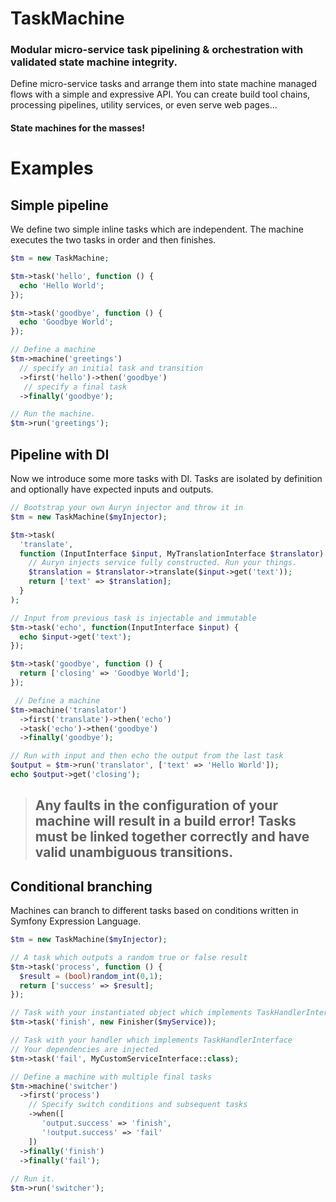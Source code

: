# TaskMachine
### Modular micro-service task pipelining & orchestration with validated state machine integrity.

Define micro-service tasks and arrange them into state machine managed flows with a simple and expressive API. You can create build tool chains, processing pipelines, utility services, or even serve web pages...

#### State machines for the masses!

# Examples
## Simple pipeline
We define two simple inline tasks which are independent. The machine executes the two tasks in order and then finishes.
```php
$tm = new TaskMachine;

$tm->task('hello', function () {
  echo 'Hello World';
});

$tm->task('goodbye', function () {
  echo 'Goodbye World';
});

// Define a machine
$tm->machine('greetings')
  // specify an initial task and transition
  ->first('hello')->then('goodbye')
   // specify a final task
  ->finally('goodbye');

// Run the machine.
$tm->run('greetings');
```

## Pipeline with DI
Now we introduce some more tasks with DI. Tasks are isolated by definition and optionally have expected inputs and outputs.
```php
// Bootstrap your own Auryn injector and throw it in
$tm = new TaskMachine($myInjector);

$tm->task(
  'translate',
  function (InputInterface $input, MyTranslationInterface $translator) {
    // Auryn injects service fully constructed. Run your things.
    $translation = $translator->translate($input->get('text'));
    return ['text' => $translation];
  }
);

// Input from previous task is injectable and immutable
$tm->task('echo', function(InputInterface $input) {
  echo $input->get('text');
});

$tm->task('goodbye', function () {
  return ['closing' => 'Goodbye World'];
});

 // Define a machine
$tm->machine('translator')
  ->first('translate')->then('echo')
  ->task('echo')->then('goodbye')
  ->finally('goodbye');

// Run with input and then echo the output from the last task
$output = $tm->run('translator', ['text' => 'Hello World']);
echo $output->get('closing');
```

>## Any faults in the configuration of your machine will result in a build error! Tasks must be linked together correctly and have valid unambiguous transitions.

## Conditional branching
Machines can branch to different tasks based on conditions written in Symfony Expression Language.
```php
$tm = new TaskMachine($myInjector);

// A task which outputs a random true or false result
$tm->task('process', function () {
  $result = (bool)random_int(0,1);
  return ['success' => $result];
});

// Task with your instantiated object which implements TaskHandlerInterface
$tm->task('finish', new Finisher($myService));

// Task with your handler which implements TaskHandlerInterface
// Your dependencies are injected
$tm->task('fail', MyCustomServiceInterface::class);

// Define a machine with multiple final tasks
$tm->machine('switcher')
  ->first('process')
    // Specify switch conditions and subsequent tasks
    ->when([
       'output.success' => 'finish',
       '!output.success' => 'fail'
    ])
  ->finally('finish')
  ->finally('fail');
  
// Run it.
$tm->run('switcher');
```
